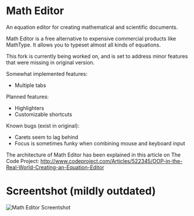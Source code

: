 Math Editor
==========

An equation editor for creating mathematical and scientific documents.

Math Editor is a free alternative to expensive commercial products like MathType. It allows you to typeset almost all kinds of equations.

This fork is currently being worked on, and is set to address minor features that were missing in original version.

Somewhat implemented features:

- Multiple tabs

Planned features:

- Highlighters
- Customizable shortcuts

Known bugs (exist in original):

- Carets seem to lag behind
- Focus is sometimes funky when combining mouse and keyboard input

The architecture of Math Editor has been explained in this article on The Code Project: http://www.codeproject.com/Articles/522345/OOP-in-the-Real-World-Creating-an-Equation-Editor

Screentshot (mildly outdated)
==========

![Math Editor Screentshot](http://www.codeproject.com/KB/architecture/522345/Math-Editor-Screenshot.png "Math Editor Screenshot")
